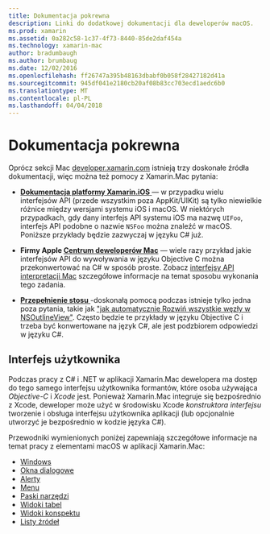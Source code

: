 ```yaml
---
title: Dokumentacja pokrewna
description: Linki do dodatkowej dokumentacji dla deweloperów macOS.
ms.prod: xamarin
ms.assetid: 0a282c58-1c37-4f73-8440-85de2daf454a
ms.technology: xamarin-mac
author: bradumbaugh
ms.author: brumbaug
ms.date: 12/02/2016
ms.openlocfilehash: ff26747a395b48163dbabf0b058f28427182d41a
ms.sourcegitcommit: 945df041e2180cb20af08b83cc703ecd1aedc6b0
ms.translationtype: MT
ms.contentlocale: pl-PL
ms.lasthandoff: 04/04/2018
---
```

# <a name="related-documentation"></a>Dokumentacja pokrewna

Oprócz sekcji Mac [developer.xamarin.com](~/mac/get-started/index.md) istnieją trzy doskonałe źródła dokumentacji, więc można też pomocy z Xamarin.Mac pytania:

- [**Dokumentacja platformy Xamarin.iOS** ](~/ios/get-started/index.md) — w przypadku wielu interfejsów API (przede wszystkim poza AppKit/UIKit) są tylko niewielkie różnice między wersjami systemu iOS i macOS. W niektórych przypadkach, gdy dany interfejs API systemu iOS ma nazwę `UIFoo`, interfejs API podobne o nazwie `NSFoo` można znaleźć w macOS. Poniższe przykłady będzie zazwyczaj w języku C# już.

- **Firmy Apple [Centrum deweloperów Mac](https://developer.apple.com/devcenter/mac/)**  — wiele razy przykład jakie interfejsów API do wywoływania w języku Objective C można przekonwertować na C# w sposób proste. Zobacz [interfejsy API interpretacji Mac](~/mac/app-fundamentals/mac-apis.md) szczegółowe informacje na temat sposobu wykonania tego zadania.

- [**Przepełnienie stosu** ](http://stackoverflow.com/) -doskonałą pomocą podczas istnieje tylko jedna poza pytania, takie jak ["jak automatycznie Rozwiń wszystkie węzły w NSOutlineView"](http://stackoverflow.com/questions/519751/nsoutlineview-auto-expand-all-nodes). Często będzie te przykłady w języku Objective C i trzeba być konwertowane na język C#, ale jest podzbiorem odpowiedzi w języku C#.

## <a name="user-interface"></a>Interfejs użytkownika

Podczas pracy z C# i .NET w aplikacji Xamarin.Mac dewelopera ma dostęp do tego samego interfejsu użytkownika formantów, które osoba używająca *Objective-C* i *Xcode* jest. Ponieważ Xamarin.Mac integruje się bezpośrednio z Xcode, deweloper może użyć w środowisku Xcode _konstruktora interfejsu_ tworzenie i obsługa interfejsu użytkownika aplikacji (lub opcjonalnie utworzyć je bezpośrednio w kodzie języka C#).

Przewodniki wymienionych poniżej zapewniają szczegółowe informacje na temat pracy z elementami macOS w aplikacji Xamarin.Mac:

- [Windows](~/mac/user-interface/window.md)
- [Okna dialogowe](~/mac/user-interface/dialog.md)
- [Alerty](~/mac/user-interface/alert.md)
- [Menu](~/mac/user-interface/menu.md)
- [Paski narzędzi](~/mac/user-interface/toolbar.md)
- [Widoki tabel](~/mac/user-interface/table-view.md)
- [Widoki konspektu](~/mac/user-interface/outline-view.md)
- [Listy źródeł](~/mac/user-interface/source-list.md)
